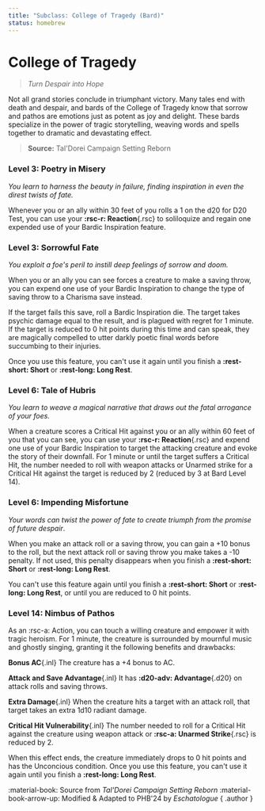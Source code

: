 ```yaml
---
title: "Subclass: College of Tragedy (Bard)"
status: homebrew
---
```


<p style="display:none">
Turn Despair into Hope
</p>

# College of Tragedy

> *Turn Despair into Hope*

Not all grand stories conclude in triumphant victory. Many tales end with death and despair, and bards of the College of Tragedy know that sorrow and pathos are emotions just as potent as joy and delight. These bards specialize in the power of tragic storytelling, weaving words and spells together to dramatic and devastating effect.

> **Source:** Tal'Dorei Campaign Setting Reborn

### Level 3: Poetry in Misery

*You learn to harness the beauty in failure, finding inspiration in even the direst twists of fate.* 

Whenever you or an ally within 30 feet of you rolls a 1 on the d20 for D20 Test, you can use your **:rsc-r: Reaction**{.rsc} to soliloquize and regain one expended use of your Bardic Inspiration feature.

### Level 3: Sorrowful Fate

*You exploit a foe's peril to instill deep feelings of sorrow and doom.*

When you or an ally you can see forces a creature to make a saving throw, you can expend one use of your Bardic Inspiration to change the type of saving throw to a Charisma save instead.

If the target fails this save, roll a Bardic Inspiration die. The target takes psychic damage equal to the result, and is plagued with regret for 1 minute. If the target is reduced to 0 hit points during this time and can speak, they are magically compelled to utter darkly poetic final words before succumbing to their injuries.

Once you use this feature, you can't use it again until you finish a **:rest-short: Short** or **:rest-long: Long Rest**.

### Level 6: Tale of Hubris

*You learn to weave a magical narrative that draws out the fatal arrogance of your foes.*

When a creature scores a Critical Hit against you or an ally within 60 feet of you that you can see, you can use your **:rsc-r: Reaction**{.rsc} and expend one use of your Bardic Inspiration to target the attacking creature and evoke the story of their downfall. For 1 minute or until the target suffers a Critical Hit, the number needed to roll with weapon attacks or Unarmed strike for a Critical Hit against the target is reduced by 2 (reduced by 3 at Bard Level 14).

### Level 6: Impending Misfortune

*Your words can twist the power of fate to create triumph from the promise of future despair*. 

When you make an attack roll or a saving throw, you can gain a +10 bonus to the roll, but the next attack roll or saving throw you make takes a -10 penalty. If not used, this penalty disappears when you finish a **:rest-short: Short** or **:rest-long: Long Rest**.

You can't use this feature again until you finish a **:rest-short: Short** or **:rest-long: Long Rest**, or until you are reduced to 0 hit points.

### Level 14: Nimbus of Pathos

As an :rsc-a: Action, you can touch a willing creature and empower it with tragic heroism. For 1 minute, the creature is surrounded by mournful music and ghostly singing, granting it the following benefits and drawbacks:

**Bonus AC**{.inl} The creature has a +4 bonus to AC.

**Attack and Save Advantage**{.inl} It has **:d20-adv: Advantage**{.d20} on attack rolls and saving throws.

**Extra Damage**{.inl} When the creature hits a target with an attack roll, that target takes an extra 1d10 radiant damage.

**Critical Hit Vulnerability**{.inl} The number needed to roll for a Critical Hit against the creature using weapon attack or **:rsc-a: Unarmed Strike**{.rsc} is reduced by 2.

When this effect ends, the creature immediately drops to 0 hit points and has the Unconcious condition. Once you use this feature, you can't use it again until you finish a **:rest-long: Long Rest**.

:material-book: Source from *Tal'Dorei Campaign Setting Reborn* :material-book-arrow-up: Modified & Adapted to PHB'24 by *Eschatologue*
{ .author }